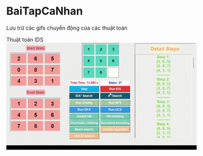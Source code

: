 # BaiTapCaNhan
Lưu trữ các gifs chuyển động của các thuật toán


Thuật toán IDS
![IDS](https://github.com/DangTranAnhQuan/BaiTapCaNhan/blob/main/IDS.gif)

